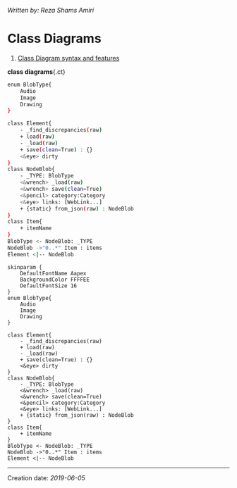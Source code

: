 _Written by: Reza Shams Amiri_
# Class Diagrams

1. [Class Diagram syntax and features][CDSAF]

__class diagrams__{.ct}
``` sh
enum BlobType{
    Audio
    Image
    Drawing
}

class Element{
    - _find_discrepancies(raw)
    + load(raw)
    - _load(raw)
    + save(clean=True) : {}
    <&eye> dirty
}
class NodeBlob{
    - _TYPE: BlobType
    <&wrench> _load(raw)
    <&wrench> save(clean=True)
    <&pencil> category:Category
    <&eye> links: [WebLink...]
    + {static} from_json(raw) : NodeBlob
}
class Item{
    + itemName
}
BlobType <- NodeBlob: _TYPE
NodeBlob ->"0..*" Item : items
Element <|-- NodeBlob
```

``` uml
skinparam {
    DefaultFontName Aapex
    BackgroundColor FFFFEE
    DefaultFontSize 16
}
enum BlobType{
    Audio
    Image
    Drawing
}

class Element{
    - _find_discrepancies(raw)
    + load(raw)
    - _load(raw)
    + save(clean=True) : {}
    <&eye> dirty
}
class NodeBlob{
    - _TYPE: BlobType
    <&wrench> _load(raw)
    <&wrench> save(clean=True)
    <&pencil> category:Category
    <&eye> links: [WebLink...]
    + {static} from_json(raw) : NodeBlob
}
class Item{
    + itemName
}
BlobType <- NodeBlob: _TYPE
NodeBlob ->"0..*" Item : items
Element <|-- NodeBlob

```

* * *
Creation date: _2019-06-05_

[CDSAF]: http://plantuml.com/class-diagram